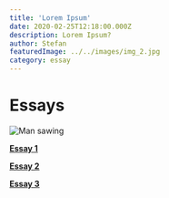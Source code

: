 ```yaml
---
title: 'Lorem Ipsum'
date: 2020-02-25T12:18:00.000Z
description: Lorem Ipsum?
author: Stefan
featuredImage: ../../images/img_2.jpg
category: essay
---
```


# Essays

![Man sawing](../../images/img_1.jpg)

[**Essay 1**](/essay1) 

[**Essay 2**](/essay2)  

[**Essay 3**](/essay3)  
